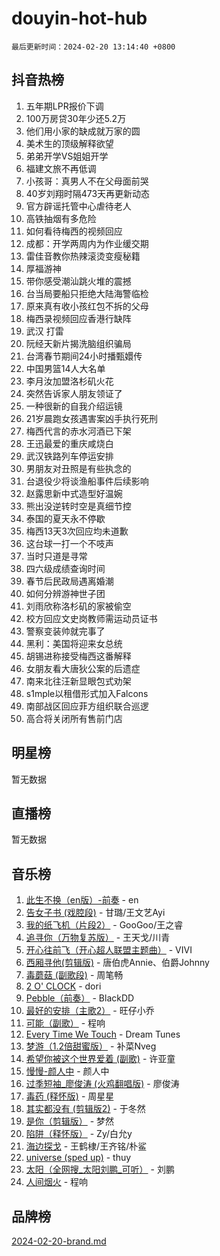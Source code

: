 # douyin-hot-hub

`最后更新时间：2024-02-20 13:14:40 +0800`

## 抖音热榜

1. 五年期LPR报价下调
1. 100万房贷30年少还5.2万
1. 他们用小家的缺成就万家的圆
1. 美术生的顶级解释欲望
1. 弟弟开学VS姐姐开学
1. 福建文旅不再低调
1. 小孩哥：真男人不在父母面前哭
1. 40岁刘翔时隔473天再更新动态
1. 官方辟谣托管中心虐待老人
1. 高铁抽烟有多危险
1. 如何看待梅西的视频回应
1. 成都：开学两周内为作业缓交期
1. 雷佳音教你热辣滚烫变瘦秘籍
1. 厚福游神
1. 带你感受潮汕跳火堆的震撼
1. 台当局要船只拒绝大陆海警临检
1. 原来真有收小孩红包不拆的父母
1. 梅西录视频回应香港行缺阵
1. 武汉 打雷
1. 阮经天新片揭洗脑组织骗局
1. 台湾春节期间24小时播甄嬛传
1. 中国男篮14人大名单
1. 李月汝加盟洛杉矶火花
1. 突然告诉家人朋友领证了
1. 一种很新的自我介绍运镜
1. 21岁晨跑女孩遇害案凶手执行死刑
1. 梅西代言的赤水河酒已下架
1. 王迅最爱的重庆咸烧白
1. 武汉铁路列车停运安排
1. 男朋友对丑照是有些执念的
1. 台退役少将谈渔船事件后续影响
1. 赵露思新中式造型好温婉
1. 熊出没逆转时空是真细节控
1. 泰国的夏天永不停歇
1. 梅西13天3次回应均未道歉
1. 这台球一打一个不吱声
1. 当时只道是寻常
1. 四六级成绩查询时间
1. 春节后民政局遇离婚潮
1. 如何分辨游神世子团
1. 刘雨欣称洛杉矶的家被偷空
1. 校方回应文史岗教师需运动员证书
1. 警察变装帅就完事了
1. 黑利：美国将迎来女总统
1. 胡锡进称接受梅西这番解释
1. 女朋友看大唐狄公案的后遗症
1. 南来北往汪新显眼包式劝架
1. s1mple以租借形式加入Falcons
1. 南部战区回应菲方组织联合巡逻
1. 高合将关闭所有售前门店

## 明星榜

暂无数据

## 直播榜

暂无数据

## 音乐榜

1. [此生不换（en版）-前奏](https://sf5-hl-cdn-tos.douyinstatic.com/obj/tos-cn-ve-2774/oMDvUGwhKrKYDEqXiMYEwxZqBWIJFA92CiLAO) - en
1. [告女子书 (戏腔段)](https://sf5-hl-cdn-tos.douyinstatic.com/obj/tos-cn-ve-2774/osCCzFxWgstBDi92ZfBB4ht7gQENBmQMAl0eI6) - 甘璐/王文艺Ayi
1. [我的纸飞机（片段2）](https://sf5-hl-cdn-tos.douyinstatic.com/obj/tos-cn-ve-2774/oM2ZrKcg2CD5AeRB2gkeXOFB1IxAGJdZPazYHf) - GooGoo/王之睿
1. [追寻你（万物复苏版）](https://sf6-cdn-tos.douyinstatic.com/obj/tos-cn-ve-2774/oYeAZJsbjIDit9APmBg8u6uDUQnHmoCf3gbo74) - 王天戈/川青
1. [开心往前飞（开心超人联盟主题曲）](https://sf5-hl-cdn-tos.douyinstatic.com/obj/tos-cn-ve-2774/9d8fb7c82cf1421fb93a9fe925275e0a) - VIVI
1. [西厢寻他(剪辑版)](https://sf5-hl-cdn-tos.douyinstatic.com/obj/tos-cn-ve-2774/oUsAVfAQKlRNxEv5qxvIB8o5qmIWUcXbzJKJhw) - 唐伯虎Annie、伯爵Johnny
1. [毒蘑菇 (副歌段)](https://sf5-hl-cdn-tos.douyinstatic.com/obj/tos-cn-ve-2774/ocDEUsfdLjxnlFXtfogBCiQCEqYB7QZgZ8VViM) - 周笔畅
1. [2 O' CLOCK](https://sf5-hl-cdn-tos.douyinstatic.com/obj/tos-cn-ve-2774/oIUBICeqlYQHTigCBOnCMlwBZJkgiBjt1oDfbg) - dori
1. [Pebble（前奏）](https://sf6-cdn-tos.douyinstatic.com/obj/tos-cn-ve-2774/5e6913036e674b34b92df6abd1361f00) - BlackDD
1. [最好的安排（主歌2）](https://sf5-hl-cdn-tos.douyinstatic.com/obj/tos-cn-ve-2774/oMMZX1DuHpMwgoDztBmZswgQnbCeeANZxBHkFY) - 旺仔小乔
1. [可能（副歌）](https://sf5-hl-cdn-tos.douyinstatic.com/obj/tos-cn-ve-2774/cde1731888894259b333569393c2fb51) - 程响
1. [Every Time We Touch](https://sf5-hl-cdn-tos.douyinstatic.com/obj/tos-cn-ve-2774/ogN6lUKQeBBfEVhIOMikG1CcJjugxk1tztZyhP) - Dream Tunes
1. [梦游（1.2倍甜蜜版）](https://sf5-hl-cdn-tos.douyinstatic.com/obj/tos-cn-ve-2774/o4gyAUm8hwufoEABmwVIiQtHsFuGzAEEWtNMzo) - 补菜Nveg
1. [希望你被这个世界爱着 (副歌)](https://sf5-hl-cdn-tos.douyinstatic.com/obj/tos-cn-ve-2774/oUHCmWQfZlE3QQBKBeD8rCFLpJzPgCpImhsxMt) - 许亚童
1. [慢慢-颜人中](https://sf6-cdn-tos.douyinstatic.com/obj/tos-cn-ve-2774/ocjHNfBXdBxQNC8ZGAeoLMFTUgtBg8bkExunDC) - 颜人中
1. [过季短袖_廖俊涛 (火鸡翻唱版)](https://sf5-hl-cdn-tos.douyinstatic.com/obj/tos-cn-ve-2774/ogQVJl0tRBKxQgZji7YClFEBrVDeHpPTWfCZbQ) - 廖俊涛
1. [毒药 (释怀版)](https://sf5-hl-cdn-tos.douyinstatic.com/obj/tos-cn-ve-2774/oYILMEAzspdZBIzy4frJNB8ZHPHWAhiwowd4Ad) - 周星星
1. [其实都没有 (剪辑版2)](https://sf6-cdn-tos.douyinstatic.com/obj/tos-cn-ve-2774/oEBNQenHZtBhxYjGgUDQk0BCHTigQafgFlbQ7k) - 于冬然
1. [是你（剪辑版）](https://sf5-hl-cdn-tos.douyinstatic.com/obj/tos-cn-ve-2774/46019dae783c4c969944217fe1cfafc4) - 梦然
1. [陷阱（释怀版）](https://sf6-cdn-tos.douyinstatic.com/obj/tos-cn-ve-2774/oE8C21LeZrzKLDFfQYgMzx4GAIHageG5IzayY7) - Zy/白允y
1. [海边探戈](https://sf6-cdn-tos.douyinstatic.com/obj/tos-cn-ve-2774/os9gE0VQCGqt6VQkZDyBBYvfSDY0QFe3vVmubn) - 王鹤棣/王齐铭/朴鲨
1. [universe (sped up)](https://sf5-hl-cdn-tos.douyinstatic.com/obj/tos-cn-ve-2774/oIQnurQLDCsdYeegkM4CKuVb23MZBXtX6QB8bv) - thuy
1. [太阳（全网搜_太阳刘鹏_可听）](https://sf6-cdn-tos.douyinstatic.com/obj/tos-cn-ve-2774/ogWbyIQnlBFImVbeDocRdCIYtBHlbJXgfZMvgz) - 刘鹏
1. [人间烟火](https://sf5-hl-cdn-tos.douyinstatic.com/obj/tos-cn-ve-2774/947983139f35446684610238bba8e7a9) - 程响

## 品牌榜

[2024-02-20-brand.md](2024-02-20-brand.md)
